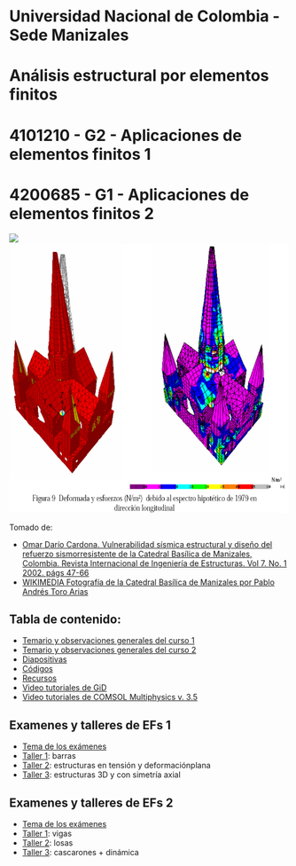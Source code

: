 # Universidad Nacional de Colombia - Sede Manizales
# Análisis estructural por elementos finitos
# 4101210 - G2 - Aplicaciones de elementos finitos 1
# 4200685 - G1 - Aplicaciones de elementos finitos 2

<p float="left">
  <img src="https://upload.wikimedia.org/wikipedia/commons/thumb/0/09/2007-06-12_catedral_de_manizales-pablo_andres_toro_arias.jpg/266px-2007-06-12_catedral_de_manizales-pablo_andres_toro_arias.jpg" height="485" />

  <img src="figs/catedral.png" height="485" /> 
</p>

Tomado de:
* [Omar Darío Cardona. Vulnerabilidad sísmica estructural y diseño del refuerzo sismorresistente de la Catedral Basílica de Manizales, Colombia. Revista Internacional de Ingeniería de Estructuras. Vol 7. No. 1 2002. págs 47-66](http://idea.manizales.unal.edu.co/gestion_riesgos/descargas/gestion/Catedralm1.pdf)
* [WIKIMEDIA Fotografía de la Catedral Basílica de Manizales por Pablo Andrés Toro Arias](https://commons.wikimedia.org/wiki/File:2007-06-12_catedral_de_manizales-pablo_andres_toro_arias.jpg)

## Tabla de contenido: 
- [Temario y observaciones generales del curso 1](docs/01_temario_y_observaciones_generales_1.md)
- [Temario y observaciones generales del curso 2](docs/01_temario_y_observaciones_generales_2.md)
- [Diapositivas](./diapositivas/)
- [Códigos](./codigo/)
- [Recursos](docs/recursos.md)
- [Video tutoriales de GiD](docs/GiD.md)
- [Video tutoriales de COMSOL Multiphysics v. 3.5](docs/COMSOL.md)

## Examenes y talleres de EFs 1
- [Tema de los exámenes](docs/tema_examenes_EF1.md)
- [Taller 1](talleres/EF1/taller_1_2019b.md): barras 
- [Taller 2](talleres/EF1/taller_2_2019b.md): estructuras en tensión y deformaciónplana
- [Taller 3](talleres/EF1/taller_3_2019b.md): estructuras 3D y con simetría axial

## Examenes y talleres de EFs 2
- [Tema de los exámenes](docs/tema_examenes_EF2.md)
- [Taller 1](talleres/EF2/taller_1_2020a.md): vigas
- [Taller 2](talleres/EF2/taller_2_2020a.md): losas
- [Taller 3](talleres/EF2/taller_3_2020a.md): cascarones + dinámica
